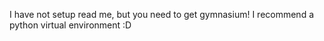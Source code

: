 I have not setup read me, but you need to get gymnasium! I recommend a python virtual environment :D